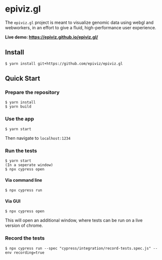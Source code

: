 # epiviz.gl

The `epiviz.gl` project is meant to visualize genomic data using webgl and webworkers, in an effort to give a fluid, high-performance user experience.

**Live demo: https://epiviz.github.io/epiviz.gl/**

## Install

```
$ yarn install git+https://github.com/epiviz/epiviz.gl
```

## Quick Start

### Prepare the repository

```
$ yarn install
$ yarn build
```

### Use the app

```
$ yarn start
```

Then navigate to `localhost:1234`

### Run the tests

```
$ yarn start
(In a seperate window)
$ npx cypress open
```

#### Via command line

```
$ npx cypress run
```

#### Via GUI

```
$ npx cypress open
```

This will open an additional window, where tests can be run on a live version of chrome.

### Record the tests

```
$ npx cypress run --spec "cypress/integration/record-tests.spec.js" --env recording=true
```
